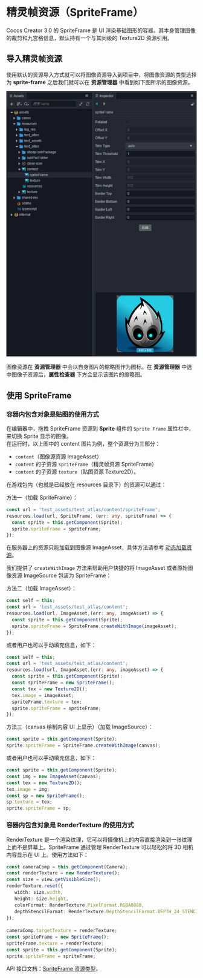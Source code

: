 # 精灵帧资源（SpriteFrame）

Cocos Creator 3.0 的 SpriteFrame 是 UI 渲染基础图形的容器。其本身管理图像的裁剪和九宫格信息，默认持有一个与其同级的 Texture2D 资源引用。

## 导入精灵帧资源

使用默认的资源导入方式就可以将图像资源导入到项目中，将图像资源的类型选择为 **sprite-frame** 之后我们就可以在 **资源管理器** 中看到如下图所示的图像资源。

![imported texture](sprite-frame/imported_texture.png)

图像资源在 **资源管理器** 中会以自身图片的缩略图作为图标。在 **资源管理器** 中选中图像子资源后，**属性检查器** 下方会显示该图片的缩略图。

## 使用 SpriteFrame

### 容器内包含对象是贴图的使用方式

在编辑器中，拖拽 SpriteFrame 资源到 **Sprite** 组件的 `Sprite Frame` 属性栏中，来切换 Sprite 显示的图像。<br>
在运行时，以上图中的 content 图片为例，整个资源分为三部分：
- `content`（图像源资源 ImageAsset）
- `content` 的子资源 `spriteFrame`（精灵帧资源 SpriteFrame）
- `content` 的子资源 `texture`（贴图资源 Texture2D）。

在游戏包内（也就是已经放在 resources 目录下）的资源可以通过：

方法一（加载 SpriteFrame）：

```typescript
const url = 'test_assets/test_atlas/content/spriteFrame';
resources.load(url, SpriteFrame, (err: any, spriteFrame) => {
  const sprite = this.getComponent(Sprite);
  sprite.spriteFrame = spriteFrame;
});
```

在服务器上的资源只能加载到图像源 ImageAsset，具体方法请参考 [动态加载资源](./dynamic-load-resources.md)。

我们提供了 `createWithImage` 方法来帮助用户快捷的将 ImageAsset 或者原始图像资源 ImageSource 包装为 SpriteFrame：

方法二（加载 ImageAsset）：

```typescript
const self = this;
const url = 'test_assets/test_atlas/content';
resources.load(url, ImageAsset,(err: any, imageAsset) => {
  const sprite = this.getComponent(Sprite);
  sprite.spriteFrame = SpriteFrame.createWithImage(imageAsset);
});
```

或者用户也可以手动填充信息，如下：

```typescript
const self = this;
const url = 'test_assets/test_atlas/content';
resources.load(url, ImageAsset,(err: any, imageAsset) => {
  const sprite = this.getComponent(Sprite);
  const spriteFrame = new SpriteFrame();
  const tex = new Texture2D();
  tex.image = imageAsset;
  spriteFrame.texture = tex;
  sprite.spriteFrame = spriteFrame;
});
```

方法三（canvas 绘制内容 UI 上显示）（加载 ImageSource）：

```typescript
const sprite = this.getComponent(Sprite);
sprite.spriteFrame = SpriteFrame.createWithImage(canvas);
```

或者用户也可以手动填充信息，如下：

```typescript
const sprite = this.getComponent(Sprite);
const img = new ImageAsset(canvas);
const tex = new Texture2D();
tex.image = img;
const sp = new SpriteFrame();
sp.texture = tex;
sprite.spriteFrame = sp;
```

### 容器内包含对象是 RenderTexture 的使用方式

RenderTexture 是一个渲染纹理，它可以将摄像机上的内容直接渲染到一张纹理上而不是屏幕上。SpriteFrame 通过管理 RenderTexture 可以轻松的将 3D 相机内容显示在 UI 上。使用方法如下：

```typescript
const cameraComp = this.getComponent(Camera);
const renderTexture = new RenderTexture();
const size = view.getVisibleSize();
renderTexture.reset({
   width: size.width,
   height: size.height,
   colorFormat: RenderTexture.PixelFormat.RGBA8888,
   depthStencilFormat: RenderTexture.DepthStencilFormat.DEPTH_24_STENCIL_8
});

cameraComp.targetTexture = renderTexture;
const spriteFrame = new SpriteFrame();
spriteFrame.texture = renderTexture;
const sprite = this.getComponent(Sprite);
sprite.spriteFrame = spriteFrame;
```

API 接口文档：[SpriteFrame 资源类型](../../../api/zh/classes/asset.spriteframe.html)。
